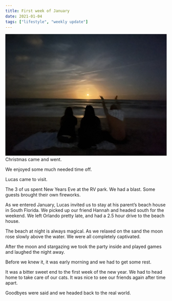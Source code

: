 ```yaml
---
title: First week of January
date: 2021-01-04
tags: ["lifestyle", "weekly update"]
---
```

![moon rising](../images/weekly/firstweekofjanuary21.jpeg)
Christmas came and went.

We enjoyed some much needed time off.

Lucas came to visit.

The 3 of us spent New Years Eve at the RV park. We had a blast.
Some guests brought their own fireworks.

As we entered January, Lucas invited us to stay at his parent’s beach house in South Florida. We picked up our friend Hannah and headed south for the weekend.
We left Orlando pretty late, and had a 2.5 hour drive to the beach house.

The beach at night is always magical.
As we relaxed on the sand the moon rose slowly above the water. We were all completely captivated.

After the moon and stargazing we took the party inside and played games and laughed the night away.

Before we knew it, it was early morning and we had to get some rest.

It was a bitter sweet end to the first week of the new year.
We had to head home to take care of our cats.
It was nice to see our friends again after time apart.

Goodbyes were said and we headed back to the real world.


